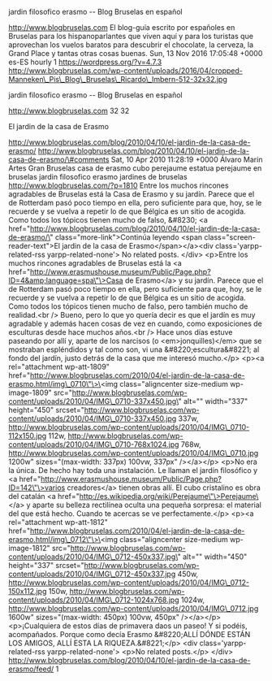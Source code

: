 jardin filosofico erasmo -- Blog Bruselas en español

http://www.blogbruselas.com El blog-guía escrito por españoles en
Bruselas para los hispanoparlantes que viven aquí y para los turistas
que aprovechan los vuelos baratos para descubrir el chocolate, la
cerveza, la Grand Place y tantas otras cosas buenas. Sun, 13 Nov 2016
17:05:48 +0000 es-ES hourly 1 https://wordpress.org/?v=4.7.3
http://www.blogbruselas.com/wp-content/uploads/2016/04/cropped-Manneken\_Pis\_Blog\_Bruselas\_Ricardo\_Imbern-512-32x32.jpg

jardin filosofico erasmo -- Blog Bruselas en español

http://www.blogbruselas.com 32 32

El jardin de la casa de Erasmo

http://www.blogbruselas.com/blog/2010/04/10/el-jardin-de-la-casa-de-erasmo/
http://www.blogbruselas.com/blog/2010/04/10/el-jardin-de-la-casa-de-erasmo/\#comments
Sat, 10 Apr 2010 11:28:19 +0000 Álvaro Marín Artes Gran Bruselas casa de
erasmo cubo perejaume estatua perejaume en bruselas jardin filosofico
erasmo jardines de bruselas http://www.blogbruselas.com/?p=1810 Entre
los muchos rincones agradables de Bruselas está la Casa de Erasmo y su
jardín. Parece que el de Rotterdam pasó poco tiempo en ella, pero
suficiente para que, hoy, se le recuerde y se vuelva a repetir lo de que
Bélgica es un sitio de acogida. Como todos los tópicos tienen mucho de
falso, &\#8230; \<a
href=\"http://www.blogbruselas.com/blog/2010/04/10/el-jardin-de-la-casa-de-erasmo/\"
class=\"more-link\"\>Continúa leyendo \<span
class=\"screen-reader-text\"\>El jardin de la casa de
Erasmo\</span\>\</a\>\<div class=\'yarpp-related-rss
yarpp-related-none\'\> No related posts. \</div\> \<p\>Entre los muchos
rincones agradables de Bruselas está la \<a
href=\"http://www.erasmushouse.museum/Public/Page.php?ID=4&amp;language=spa\"\>Casa
de Erasmo\</a\> y su jardín. Parece que el de Rotterdam pasó poco tiempo
en ella, pero suficiente para que, hoy, se le recuerde y se vuelva a
repetir lo de que Bélgica es un sitio de acogida. Como todos los tópicos
tienen mucho de falso, pero también mucho de realidad.\<br /\> Bueno,
pero lo que yo quería decir es que el jardín es muy agradable y además
hacen cosas de vez en cuando, como exposiciones de esculturas desde hace
muchos años.\<br /\> Hace unos días estuve paseando por allí y, aparte
de los narcisos (o \<em\>jonquilles)\</em\> que se mostraban espléndidos
y tal como son, vi una &\#8220;escultura&\#8221; al fondo del jardín,
justo detrás de la casa que me interesó mucho.\</p\> \<p\>\<a
rel=\"attachment wp-att-1809\"
href=\"http://www.blogbruselas.com/2010/04/el-jardin-de-la-casa-de-erasmo.html/img\_0710\"\>\<img
class=\"aligncenter size-medium wp-image-1809\"
src=\"http://www.blogbruselas.com/wp-content/uploads/2010/04/IMG\_0710-337x450.jpg\"
alt=\"\" width=\"337\" height=\"450\"
srcset=\"http://www.blogbruselas.com/wp-content/uploads/2010/04/IMG\_0710-337x450.jpg
337w,
http://www.blogbruselas.com/wp-content/uploads/2010/04/IMG\_0710-112x150.jpg
112w,
http://www.blogbruselas.com/wp-content/uploads/2010/04/IMG\_0710-768x1024.jpg
768w,
http://www.blogbruselas.com/wp-content/uploads/2010/04/IMG\_0710.jpg
1200w\" sizes=\"(max-width: 337px) 100vw, 337px\" /\>\</a\>\</p\>
\<p\>No era la única. De hecho hay toda una instalación. Le llaman el
jardín filosófico y \<a
href=\"http://www.erasmushouse.museum/Public/Page.php?ID=142\"\>varios
creadores\</a\> tienen obras allí. El cubo cristalino es obra del
catalán \<a
href=\"http://es.wikipedia.org/wiki/Perejaume\"\>Perejaume\</a\> y
aparte su belleza rectilínea oculta una pequeña sorpresa: el material
del que está hecho. Cuando te acercas se ve perfectamente.\</p\>
\<p\>\<a rel=\"attachment wp-att-1812\"
href=\"http://www.blogbruselas.com/2010/04/el-jardin-de-la-casa-de-erasmo.html/img\_0712\"\>\<img
class=\"aligncenter size-medium wp-image-1812\"
src=\"http://www.blogbruselas.com/wp-content/uploads/2010/04/IMG\_0712-450x337.jpg\"
alt=\"\" width=\"450\" height=\"337\"
srcset=\"http://www.blogbruselas.com/wp-content/uploads/2010/04/IMG\_0712-450x337.jpg
450w,
http://www.blogbruselas.com/wp-content/uploads/2010/04/IMG\_0712-150x112.jpg
150w,
http://www.blogbruselas.com/wp-content/uploads/2010/04/IMG\_0712-1024x768.jpg
1024w,
http://www.blogbruselas.com/wp-content/uploads/2010/04/IMG\_0712.jpg
1600w\" sizes=\"(max-width: 450px) 100vw, 450px\" /\>\</a\>\</p\>
\<p\>¡Cualquiera de estos días de primavera daos un paseo! Y si podéis,
acompañados. Porque como decía Erasmo &\#8220;ALLÍ DÓNDE ESTÁN LOS
AMIGOS, ALLÍ ESTA LA RIQUEZA.&\#8221;\</p\> \<div
class=\'yarpp-related-rss yarpp-related-none\'\> \<p\>No related
posts.\</p\> \</div\>
http://www.blogbruselas.com/blog/2010/04/10/el-jardin-de-la-casa-de-erasmo/feed/
1
